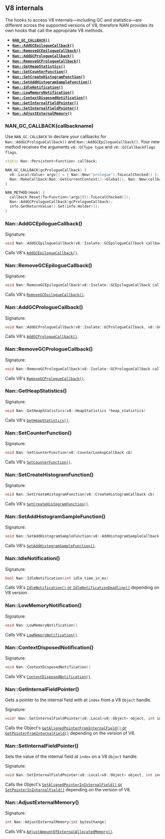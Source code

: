 










































































<extoc></extoc>

## V8 internals

The hooks to access V8 internals—including GC and statistics—are different across the supported versions of V8, therefore NAN provides its own hooks that call the appropriate V8 methods.

 - <a href="#api_nan_gc_callback"><b><code>NAN_GC_CALLBACK()</code></b></a>
 - <a href="#api_nan_add_gc_epilogue_callback"><b><code>Nan::AddGCEpilogueCallback()</code></b></a>
 - <a href="#api_nan_remove_gc_epilogue_callback"><b><code>Nan::RemoveGCEpilogueCallback()</code></b></a>
 - <a href="#api_nan_add_gc_prologue_callback"><b><code>Nan::AddGCPrologueCallback()</code></b></a>
 - <a href="#api_nan_remove_gc_prologue_callback"><b><code>Nan::RemoveGCPrologueCallback()</code></b></a>
 - <a href="#api_nan_get_heap_statistics"><b><code>Nan::GetHeapStatistics()</code></b></a>
 - <a href="#api_nan_set_counter_function"><b><code>Nan::SetCounterFunction()</code></b></a>
 - <a href="#api_nan_set_create_histogram_function"><b><code>Nan::SetCreateHistogramFunction()</code></b></a>
 - <a href="#api_nan_set_add_histogram_sample_function"><b><code>Nan::SetAddHistogramSampleFunction()</code></b></a>
 - <a href="#api_nan_idle_notification"><b><code>Nan::IdleNotification()</code></b></a>
 - <a href="#api_nan_low_memory_notification"><b><code>Nan::LowMemoryNotification()</code></b></a>
 - <a href="#api_nan_context_disposed_notification"><b><code>Nan::ContextDisposedNotification()</code></b></a>
 - <a href="#api_nan_get_internal_field_pointer"><b><code>Nan::GetInternalFieldPointer()</code></b></a>
 - <a href="#api_nan_set_internal_field_pointer"><b><code>Nan::SetInternalFieldPointer()</code></b></a>
 - <a href="#api_nan_adjust_external_memory"><b><code>Nan::AdjustExternalMemory()</code></b></a>


<a name="api_nan_gc_callback"></a>
### NAN_GC_CALLBACK(callbackname)

Use `NAN_GC_CALLBACK` to declare your callbacks for `Nan::AddGCPrologueCallback()` and `Nan::AddGCEpilogueCallback()`. Your new method receives the arguments `v8::GCType type` and `v8::GCCallbackFlags flags`.

```c++
static Nan::Persistent<Function> callback;

NAN_GC_CALLBACK(gcPrologueCallback) {
  v8::Local<Value> argv[] = { Nan::New("prologue").ToLocalChecked() };
  Nan::MakeCallback(Nan::GetCurrentContext()->Global(), Nan::New(callback), 1, argv);
}

NAN_METHOD(Hook) {
  callback.Reset(To<Function>(args[0]).ToLocalChecked());
  Nan::AddGCPrologueCallback(gcPrologueCallback);
  info.GetReturnValue().Set(info.Holder());
}
```

<a name="api_nan_add_gc_epilogue_callback"></a>
### Nan::AddGCEpilogueCallback()

Signature:

```c++
void Nan::AddGCEpilogueCallback(v8::Isolate::GCEpilogueCallback callback, v8::GCType gc_type_filter = v8::kGCTypeAll)
```

Calls V8's [`AddGCEpilogueCallback()`](https://v8docs.nodesource.com/node-8.16/d5/dda/classv8_1_1_isolate.html#a580f976e4290cead62c2fc4dd396be3e).

<a name="api_nan_remove_gc_epilogue_callback"></a>
### Nan::RemoveGCEpilogueCallback()

Signature:

```c++
void Nan::RemoveGCEpilogueCallback(v8::Isolate::GCEpilogueCallback callback)
```

Calls V8's [`RemoveGCEpilogueCallback()`](https://v8docs.nodesource.com/node-8.16/d5/dda/classv8_1_1_isolate.html#adca9294555a3908e9f23c7bb0f0f284c).

<a name="api_nan_add_gc_prologue_callback"></a>
### Nan::AddGCPrologueCallback()

Signature:

```c++
void Nan::AddGCPrologueCallback(v8::Isolate::GCPrologueCallback, v8::GCType gc_type_filter callback)
```

Calls V8's [`AddGCPrologueCallback()`](https://v8docs.nodesource.com/node-8.16/d5/dda/classv8_1_1_isolate.html#a6dbef303603ebdb03da6998794ea05b8).

<a name="api_nan_remove_gc_prologue_callback"></a>
### Nan::RemoveGCPrologueCallback()

Signature:

```c++
void Nan::RemoveGCPrologueCallback(v8::Isolate::GCPrologueCallback callback)
```

Calls V8's [`RemoveGCPrologueCallback()`](https://v8docs.nodesource.com/node-8.16/d5/dda/classv8_1_1_isolate.html#a5f72c7cda21415ce062bbe5c58abe09e).

<a name="api_nan_get_heap_statistics"></a>
### Nan::GetHeapStatistics()

Signature:

```c++
void Nan::GetHeapStatistics(v8::HeapStatistics *heap_statistics)
```

Calls V8's [`GetHeapStatistics()`](https://v8docs.nodesource.com/node-8.16/d5/dda/classv8_1_1_isolate.html#a5593ac74687b713095c38987e5950b34).

<a name="api_nan_set_counter_function"></a>
### Nan::SetCounterFunction()

Signature:

```c++
void Nan::SetCounterFunction(v8::CounterLookupCallback cb)
```

Calls V8's [`SetCounterFunction()`](https://v8docs.nodesource.com/node-8.16/d5/dda/classv8_1_1_isolate.html#a045d7754e62fa0ec72ae6c259b29af94).

<a name="api_nan_set_create_histogram_function"></a>
### Nan::SetCreateHistogramFunction()

Signature:

```c++
void Nan::SetCreateHistogramFunction(v8::CreateHistogramCallback cb) 
```

Calls V8's [`SetCreateHistogramFunction()`](https://v8docs.nodesource.com/node-8.16/d5/dda/classv8_1_1_isolate.html#a542d67e85089cb3f92aadf032f99e732).

<a name="api_nan_set_add_histogram_sample_function"></a>
### Nan::SetAddHistogramSampleFunction()

Signature:

```c++
void Nan::SetAddHistogramSampleFunction(v8::AddHistogramSampleCallback cb) 
```

Calls V8's [`SetAddHistogramSampleFunction()`](https://v8docs.nodesource.com/node-8.16/d5/dda/classv8_1_1_isolate.html#aeb420b690bc2c216882d6fdd00ddd3ea).

<a name="api_nan_idle_notification"></a>
### Nan::IdleNotification()

Signature:

```c++
bool Nan::IdleNotification(int idle_time_in_ms)
```

Calls V8's [`IdleNotification()` or `IdleNotificationDeadline()`](https://v8docs.nodesource.com/node-8.16/d5/dda/classv8_1_1_isolate.html#ad6a2a02657f5425ad460060652a5a118) depending on V8 version.

<a name="api_nan_low_memory_notification"></a>
### Nan::LowMemoryNotification()

Signature:

```c++
void Nan::LowMemoryNotification() 
```

Calls V8's [`LowMemoryNotification()`](https://v8docs.nodesource.com/node-8.16/d5/dda/classv8_1_1_isolate.html#a24647f61d6b41f69668094bdcd6ea91f).

<a name="api_nan_context_disposed_notification"></a>
### Nan::ContextDisposedNotification()

Signature:

```c++
void Nan::ContextDisposedNotification()
```

Calls V8's [`ContextDisposedNotification()`](https://v8docs.nodesource.com/node-8.16/d5/dda/classv8_1_1_isolate.html#ad7f5dc559866343fe6cd8db1f134d48b).

<a name="api_nan_get_internal_field_pointer"></a>
### Nan::GetInternalFieldPointer()

Gets a pointer to the internal field with at `index` from a V8 `Object` handle.

Signature:

```c++
void* Nan::GetInternalFieldPointer(v8::Local<v8::Object> object, int index) 
```

Calls the Object's [`GetAlignedPointerFromInternalField()` or `GetPointerFromInternalField()`](https://v8docs.nodesource.com/node-8.16/db/d85/classv8_1_1_object.html#a580ea84afb26c005d6762eeb9e3c308f) depending on the version of V8.

<a name="api_nan_set_internal_field_pointer"></a>
### Nan::SetInternalFieldPointer()

Sets the value of the internal field at `index` on a V8 `Object` handle.

Signature:

```c++
void Nan::SetInternalFieldPointer(v8::Local<v8::Object> object, int index, void* value)
```

Calls the Object's [`SetAlignedPointerInInternalField()` or `SetPointerInInternalField()`](https://v8docs.nodesource.com/node-8.16/db/d85/classv8_1_1_object.html#ab3c57184263cf29963ef0017bec82281) depending on the version of V8.

<a name="api_nan_adjust_external_memory"></a>
### Nan::AdjustExternalMemory()

Signature:

```c++
int Nan::AdjustExternalMemory(int bytesChange)
```

Calls V8's [`AdjustAmountOfExternalAllocatedMemory()`](https://v8docs.nodesource.com/node-8.16/d5/dda/classv8_1_1_isolate.html#ae1a59cac60409d3922582c4af675473e).

